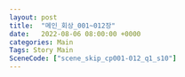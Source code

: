 ```yaml
---
layout: post
title:  "메인_회상_001~012장"
date:   2022-08-06 08:00:00 +0000
categories: Main
Tags: Story Main
SceneCode: ["scene_skip_cp001-012_q1_s10"]
---
```

